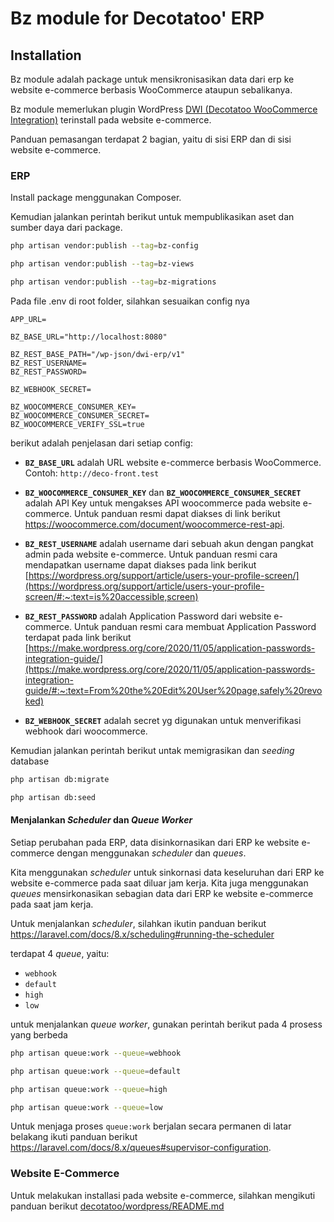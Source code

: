 # Bz module for Decotatoo' ERP

## Installation

Bz module adalah package untuk mensikronisasikan data dari erp ke website e-commerce berbasis WooCommerce ataupun sebalikanya.

Bz module memerlukan plugin WordPress [DWI (Decotatoo WooCommerce Integration)](https://github.com/decotatoo/wp-plugin-dwi) terinstall pada website e-commerce.

Panduan pemasangan terdapat 2 bagian, yaitu di sisi ERP dan di sisi website e-commerce.

### ERP

Install package menggunakan Composer.

Kemudian jalankan perintah berikut untuk mempublikasikan aset dan sumber daya dari package.

```bash
php artisan vendor:publish --tag=bz-config
```
```bash
php artisan vendor:publish --tag=bz-views
```
```bash
php artisan vendor:publish --tag=bz-migrations
```

Pada file .env di root folder, silahkan sesuaikan config nya

```env
APP_URL=

BZ_BASE_URL="http://localhost:8080"

BZ_REST_BASE_PATH="/wp-json/dwi-erp/v1"
BZ_REST_USERNAME=
BZ_REST_PASSWORD=

BZ_WEBHOOK_SECRET=

BZ_WOOCOMMERCE_CONSUMER_KEY=
BZ_WOOCOMMERCE_CONSUMER_SECRET=
BZ_WOOCOMMERCE_VERIFY_SSL=true
```

berikut adalah penjelasan dari setiap config:
- **`BZ_BASE_URL`** adalah URL website e-commerce berbasis WooCommerce. Contoh: `http://deco-front.test`

- **`BZ_WOOCOMMERCE_CONSUMER_KEY`** dan **`BZ_WOOCOMMERCE_CONSUMER_SECRET`** adalah API Key  untuk mengakses API woocommerce pada website e-commerce. Untuk panduan resmi dapat diakses di link berikut https://woocommerce.com/document/woocommerce-rest-api.

- **`BZ_REST_USERNAME`** adalah username dari sebuah akun dengan pangkat admin pada website e-commerce. Untuk panduan resmi cara mendapatkan username dapat diakses pada link berikut [https://wordpress.org/support/article/users-your-profile-screen/](https://wordpress.org/support/article/users-your-profile-screen/#:~:text=is%20accessible,screen)

- **`BZ_REST_PASSWORD`** adalah Application Password dari website e-commerce. Untuk panduan resmi cara membuat Application Password terdapat pada link berikut [https://make.wordpress.org/core/2020/11/05/application-passwords-integration-guide/](https://make.wordpress.org/core/2020/11/05/application-passwords-integration-guide/#:~:text=From%20the%20Edit%20User%20page,safely%20revoked)

- **`BZ_WEBHOOK_SECRET`** adalah secret yg digunakan untuk menverifikasi webhook dari woocommerce.

Kemudian jalankan perintah berikut untak memigrasikan dan _seeding_ database

```bash
php artisan db:migrate
```
```bash
php artisan db:seed
```

#### Menjalankan _Scheduler_ dan _Queue Worker_

Setiap perubahan pada ERP, data disinkornasikan dari ERP ke website e-commerce dengan menggunakan _scheduler_ dan _queues_. 

Kita menggunakan _scheduler_ untuk sinkornasi data keseluruhan dari ERP ke website e-commerce pada saat diluar jam kerja. Kita juga menggunakan _queues_ mensirkonasikan sebagian data dari ERP ke website e-commerce pada saat jam kerja.


Untuk menjalankan _scheduler_, silahkan ikutin panduan berikut https://laravel.com/docs/8.x/scheduling#running-the-scheduler

terdapat 4 _queue_, yaitu:
- `webhook`
- `default`
- `high`
- `low`

untuk menjalankan _queue worker_, gunakan perintah berikut pada 4 prosess yang berbeda

```bash
php artisan queue:work --queue=webhook
```
```bash
php artisan queue:work --queue=default
```
```bash
php artisan queue:work --queue=high
```
```bash
php artisan queue:work --queue=low
```

Untuk menjaga proses `queue:work` berjalan secara permanen di latar belakang ikuti panduan berikut https://laravel.com/docs/8.x/queues#supervisor-configuration.

### Website E-Commerce

Untuk melakukan installasi pada website e-commerce, silahkan mengikuti panduan berikut [decotatoo/wordpress/README.md](https://github.com/decotatoo/wordpress/blob/master/README.md)